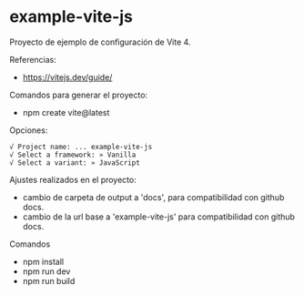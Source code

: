 # example-vite-js

Proyecto de ejemplo de configuración de Vite 4.

Referencias:

- <https://vitejs.dev/guide/>

Comandos para generar el proyecto:

- npm create vite@latest

Opciones:

```text
√ Project name: ... example-vite-js
√ Select a framework: » Vanilla
√ Select a variant: » JavaScript
```

Ajustes realizados en el proyecto:

- cambio de carpeta de output a 'docs', para compatibilidad con github docs.
- cambio de la url base a 'example-vite-js' para compatibilidad con github docs.

Comandos

- npm install
- npm run dev
- npm run build
